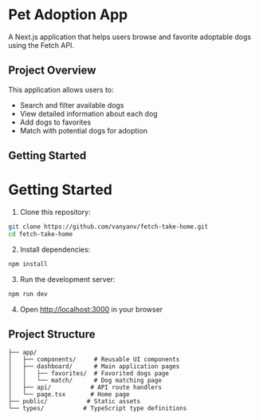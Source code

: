 # Pet Adoption App

A Next.js application that helps users browse and favorite adoptable dogs using the Fetch API.

## Project Overview

This application allows users to:

- Search and filter available dogs
- View detailed information about each dog
- Add dogs to favorites
- Match with potential dogs for adoption

## Getting Started

# Getting Started

1. Clone this repository:
```bash
git clone https://github.com/vanyanv/fetch-take-home.git
cd fetch-take-home
```
2. Install dependencies:

```bash
npm install
```

3. Run the development server:

```bash
npm run dev
```

4. Open [http://localhost:3000](http://localhost:3000) in your browser

## Project Structure

```
├── app/
│   ├── components/     # Reusable UI components
│   ├── dashboard/      # Main application pages
│   │   ├── favorites/  # Favorited dogs page
│   │   └── match/      # Dog matching page
│   ├── api/           # API route handlers
│   └── page.tsx       # Home page
├── public/           # Static assets
└── types/           # TypeScript type definitions
```
